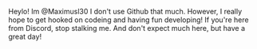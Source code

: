 Heylo! Im @Maximusl30 I don't use Github that much. However, I really hope to get hooked on codeing and having fun developing!
If you're here from Discord, stop stalking me. And don't expect much here, but have a great day!
